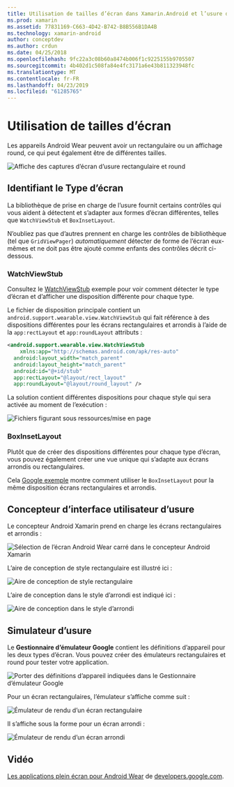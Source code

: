 ```yaml
---
title: Utilisation de tailles d’écran dans Xamarin.Android et l’usure du système d’exploitation
ms.prod: xamarin
ms.assetid: 77831169-C663-4D42-B742-B8B556B1DA4B
ms.technology: xamarin-android
author: conceptdev
ms.author: crdun
ms.date: 04/25/2018
ms.openlocfilehash: 9fc22a3c08b60a8474b006f1c9225155b9705507
ms.sourcegitcommit: 4b402d1c508fa84e4fc3171a6e43b811323948fc
ms.translationtype: MT
ms.contentlocale: fr-FR
ms.lasthandoff: 04/23/2019
ms.locfileid: "61285765"
---
```

# <a name="working-with-screen-sizes"></a>Utilisation de tailles d’écran

Les appareils Android Wear peuvent avoir un rectangulaire ou un affichage round, ce qui peut également être de différentes tailles.

![Affiche des captures d’écran d’usure rectangulaire et round](screen-sizes-images/moyeu-wear.png)

## <a name="identifying-screen-type"></a>Identifiant le Type d’écran

La bibliothèque de prise en charge de l’usure fournit certains contrôles qui vous aident à détectent et s’adapter aux formes d’écran différentes, telles que `WatchViewStub` et `BoxInsetLayout`.

N’oubliez pas que d’autres prennent en charge les contrôles de bibliothèque (tel que `GridViewPager`) *automatiquement* détecter de forme de l’écran eux-mêmes et ne doit pas être ajouté comme enfants des contrôles décrit ci-dessous.

### <a name="watchviewstub"></a>WatchViewStub

Consultez le [WatchViewStub](https://developer.xamarin.com/samples/WatchViewStub/) exemple pour voir comment détecter le type d’écran et d’afficher une disposition différente pour chaque type.

Le fichier de disposition principale contient un `android.support.wearable.view.WatchViewStub` qui fait référence à des dispositions différentes pour les écrans rectangulaires et arrondis à l’aide de la `app:rectLayout` et `app:roundLayout` attributs :

```xml
<android.support.wearable.view.WatchViewStub
    xmlns:app="http://schemas.android.com/apk/res-auto"
  android:layout_width="match_parent"
  android:layout_height="match_parent"
  android:id="@+id/stub"
  app:rectLayout="@layout/rect_layout"
  app:roundLayout="@layout/round_layout" />
```

La solution contient différentes dispositions pour chaque style qui sera activée au moment de l’exécution :

![Fichiers figurant sous ressources/mise en page](screen-sizes-images/solution.png)


### <a name="boxinsetlayout"></a>BoxInsetLayout

Plutôt que de créer des dispositions différentes pour chaque type d’écran, vous pouvez également créer une vue unique qui s’adapte aux écrans arrondis ou rectangulaires.

Cela [Google exemple](https://developer.android.com/training/wearables/ui/layouts.html#same-layout) montre comment utiliser le `BoxInsetLayout` pour la même disposition écrans rectangulaires et arrondis.


## <a name="wear-ui-designer"></a>Concepteur d’interface utilisateur d’usure

Le concepteur Android Xamarin prend en charge les écrans rectangulaires et arrondis :

![Sélection de l’écran Android Wear carré dans le concepteur Android Xamarin](screen-sizes-images/design-screen-type.png)

L’aire de conception de style rectangulaire est illustré ici :

![Aire de conception de style rectangulaire](screen-sizes-images/design-rect.png) 

L’aire de conception dans le style d’arrondi est indiqué ici :

![Aire de conception dans le style d’arrondi](screen-sizes-images/design-round.png)


## <a name="wear-simulator"></a>Simulateur d’usure

Le **Gestionnaire d’émulateur Google** contient les définitions d’appareil pour les deux types d’écran. Vous pouvez créer des émulateurs rectangulaires et round pour tester votre application.

![Porter des définitions d’appareil indiquées dans le Gestionnaire d’émulateur Google](screen-sizes-images/emulator-devices.png)

Pour un écran rectangulaires, l’émulateur s’affiche comme suit :

![Émulateur de rendu d’un écran rectangulaire](screen-sizes-images/recipe-2.png) 

Il s’affiche sous la forme pour un écran arrondi :

![Émulateur de rendu d’un écran arrondi](screen-sizes-images/recipe-2-round.png)

## <a name="video"></a>Vidéo

[Les applications plein écran pour Android Wear](https://www.youtube.com/watch?v=naf_WbtFAlY) de [developers.google.com](https://www.youtube.com/channel/UC_x5XG1OV2P6uZZ5FSM9Ttw).

